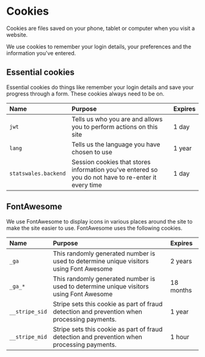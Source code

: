 # Cookies

Cookies are files saved on your phone, tablet or computer when you visit a website.

We use cookies to remember your login details, your preferences and the information you've entered.

## Essential cookies

Essential cookies do things like remember your login details and save your progress through a form. These cookies always need to be on.

| Name                 | Purpose                                                                                             | Expires |
| :------------------- | :-------------------------------------------------------------------------------------------------- | :------ |
| `jwt`                | Tells us who you are and allows you to perform actions on this site                                 | 1 day   |
| `lang`               | Tells us the language you have chosen to use                                                        | 1 year  |
| `statswales.backend` | Session cookies that stores information you've entered so you do not have to re-enter it every time | 1 day   |

## FontAwesome

We use FontAwesome to display icons in various places around the site to make the site easier to use. FontAwesome uses the following cookies.

| Name           | Purpose                                                                                     | Expires   |
| :------------- | :------------------------------------------------------------------------------------------ | :-------- |
| `_ga`          | This randomly generated number is used to determine unique visitors using Font Awesome      | 2 years   |
| `_ga_*`        | This randomly generated number is used to determine unique visitors using Font Awesome      | 18 months |
| `__stripe_sid` | Stripe sets this cookie as part of fraud detection and prevention when processing payments. | 1 year    |
| `__stripe_mid` | Stripe sets this cookie as part of fraud detection and prevention when processing payments. | 1 hour    |
